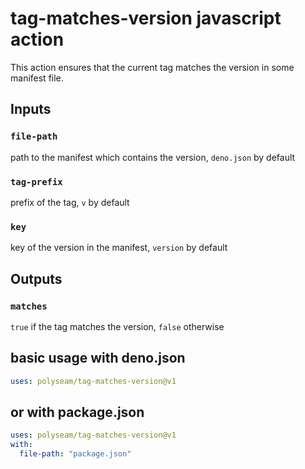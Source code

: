 # tag-matches-version javascript action

This action ensures that the current tag matches the version in some manifest
file.

## Inputs

### `file-path`

path to the manifest which contains the version, `deno.json` by default

### `tag-prefix`

prefix of the tag, `v` by default

### `key`

key of the version in the manifest, `version` by default

## Outputs

### `matches`

`true` if the tag matches the version, `false` otherwise

## basic usage with deno.json

```yaml
uses: polyseam/tag-matches-version@v1
```

## or with package.json

```yaml
uses: polyseam/tag-matches-version@v1
with:
  file-path: "package.json"
```
